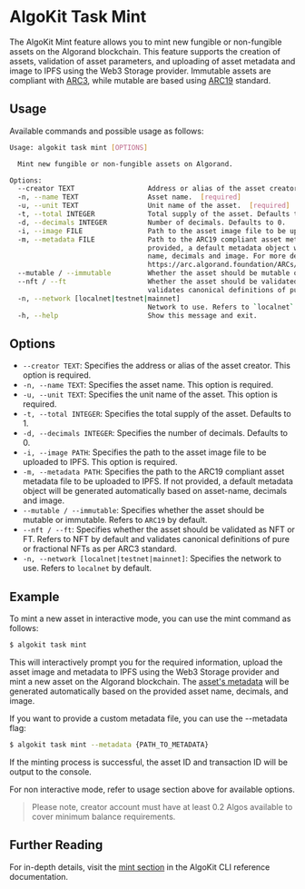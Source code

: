 # AlgoKit Task Mint

The AlgoKit Mint feature allows you to mint new fungible or non-fungible assets on the Algorand blockchain. This feature supports the creation of assets, validation of asset parameters, and uploading of asset metadata and image to IPFS using the Web3 Storage provider. Immutable assets are compliant with [ARC3](https://arc.algorand.foundation/ARCs/arc-0003), while mutable are based using [ARC19](https://arc.algorand.foundation/ARCs/arc-0019) standard.

## Usage

Available commands and possible usage as follows:

```bash
Usage: algokit task mint [OPTIONS]

  Mint new fungible or non-fungible assets on Algorand.

Options:
  --creator TEXT                  Address or alias of the asset creator.  [required]
  -n, --name TEXT                 Asset name.  [required]
  -u, --unit TEXT                 Unit name of the asset.  [required]
  -t, --total INTEGER             Total supply of the asset. Defaults to 1.
  -d, --decimals INTEGER          Number of decimals. Defaults to 0.
  -i, --image FILE                Path to the asset image file to be uploaded to IPFS.  [required]
  -m, --metadata FILE             Path to the ARC19 compliant asset metadata file to be uploaded to IPFS. If not
                                  provided, a default metadata object will be generated automatically based on asset-
                                  name, decimals and image. For more details refer to
                                  https://arc.algorand.foundation/ARCs/arc-0003#json-metadata-file-schema.
  --mutable / --immutable         Whether the asset should be mutable or immutable. Refers to `ARC19` by default.
  --nft / --ft                    Whether the asset should be validated as NFT or FT. Refers to NFT by default and
                                  validates canonical definitions of pure or fractional NFTs as per ARC3 standard.
  -n, --network [localnet|testnet|mainnet]
                                  Network to use. Refers to `localnet` by default.
  -h, --help                      Show this message and exit.
```

## Options

- `--creator TEXT`: Specifies the address or alias of the asset creator. This option is required.
- `-n, --name TEXT`: Specifies the asset name. This option is required.
- `-u, --unit TEXT`: Specifies the unit name of the asset. This option is required.
- `-t, --total INTEGER`: Specifies the total supply of the asset. Defaults to 1.
- `-d, --decimals INTEGER`: Specifies the number of decimals. Defaults to 0.
- `-i, --image PATH`: Specifies the path to the asset image file to be uploaded to IPFS. This option is required.
- `-m, --metadata PATH`: Specifies the path to the ARC19 compliant asset metadata file to be uploaded to IPFS. If not provided, a default metadata object will be generated automatically based on asset-name, decimals and image.
- `--mutable / --immutable`: Specifies whether the asset should be mutable or immutable. Refers to `ARC19` by default.
- `--nft / --ft`: Specifies whether the asset should be validated as NFT or FT. Refers to NFT by default and validates canonical definitions of pure or fractional NFTs as per ARC3 standard.
- `-n, --network [localnet|testnet|mainnet]`: Specifies the network to use. Refers to `localnet` by default.

## Example

To mint a new asset in interactive mode, you can use the mint command as follows:

```bash
$ algokit task mint
```

This will interactively prompt you for the required information, upload the asset image and metadata to IPFS using the Web3 Storage provider and mint a new asset on the Algorand blockchain. The [asset's metadata](https://arc.algorand.foundation/ARCs/arc-0003#json-metadata-file-schema) will be generated automatically based on the provided asset name, decimals, and image.

If you want to provide a custom metadata file, you can use the --metadata flag:

```bash
$ algokit task mint --metadata {PATH_TO_METADATA}
```

If the minting process is successful, the asset ID and transaction ID will be output to the console.

For non interactive mode, refer to usage section above for available options.

> Please note, creator account must have at least 0.2 Algos available to cover minimum balance requirements.

## Further Reading

For in-depth details, visit the [mint section](../../cli/index.md#mint) in the AlgoKit CLI reference documentation.
